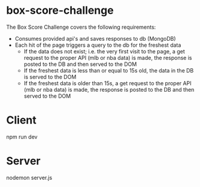 # box-score-challenge
The Box Score Challenge covers the following requirements: 
- Consumes provided api's and saves responses to db (MongoDB)
- Each hit of the page triggers a query to the db for the freshest data
  - If the data does not exist; i.e. the very first visit to the page, a get request to the proper API (mlb or nba data) is made, the response is posted to the DB and then served to the DOM
  - If the freshest data is less than or equal to 15s old, the data in the DB is served to the DOM
  - If the freshest data is older than 15s, a get request to the proper API (mlb or nba data) is made, the response is posted to the DB and then served to the DOM

# Client
npm run dev

# Server
nodemon server.js
